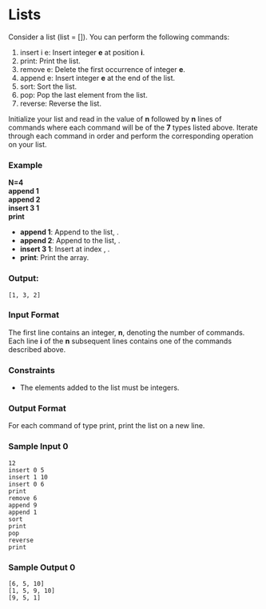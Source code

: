 # Lists
Consider a list (list = []). You can perform the following commands:
1. insert i e: Insert integer **e**  at position **i**.
2. print: Print the list.
3. remove e: Delete the first occurrence of integer **e**.
4. append e: Insert integer **e** at the end of the list.
5. sort: Sort the list.
6. pop: Pop the last element from the list.
7. reverse: Reverse the list.

Initialize your list and read in the value of **n** followed by **n** lines of commands where each command will be of the **7** types listed above. Iterate through each command in order and perform the corresponding operation on your list.

### Example
**N=4
<br>append 1
<br>append 2
<br>insert 3 1
<br>print**
* **append 1**: Append  to the list, .
* **append 2**: Append  to the list, .
* **insert 3 1**: Insert  at index , .
* **print**: Print the array.
### Output:
```
[1, 3, 2]
```
### Input Format

The first line contains an integer, **n**, denoting the number of commands.
<br>Each line **i** of the **n** subsequent lines contains one of the commands described above.

### Constraints

* The elements added to the list must be integers.

### Output Format

For each command of type print, print the list on a new line.

### Sample Input 0
```
12
insert 0 5
insert 1 10
insert 0 6
print
remove 6
append 9
append 1
sort
print
pop
reverse
print
```
### Sample Output 0
```
[6, 5, 10]
[1, 5, 9, 10]
[9, 5, 1]
```
